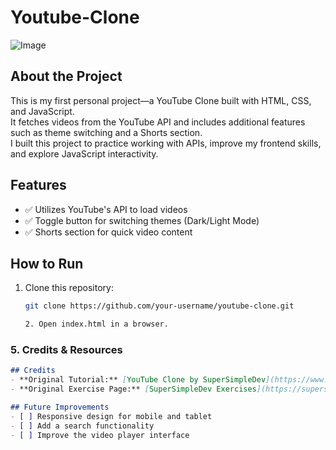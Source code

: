 # Youtube-Clone
![Image](https://github.com/user-attachments/assets/94f6f6a6-0dd4-4543-baec-749e4eab89ab)


## About the Project  
This is my first personal project—a YouTube Clone built with HTML, CSS, and JavaScript.  
It fetches videos from the YouTube API and includes additional features such as theme switching and a Shorts section.  
I built this project to practice working with APIs, improve my frontend skills, and explore JavaScript interactivity.

## Features  
- ✅ Utilizes YouTube's API to load videos  
- ✅ Toggle button for switching themes (Dark/Light Mode)  
- ✅ Shorts section for quick video content  




## How to Run  
1. Clone this repository:  
   ```sh
   git clone https://github.com/your-username/youtube-clone.git
   
   2. Open index.html in a browser.


### 5. **Credits & Resources**  
```md
## Credits  
- **Original Tutorial:** [YouTube Clone by SuperSimpleDev](https://www.youtube.com/watch?v=G3e-cpL7ofc)  
- **Original Exercise Page:** [SuperSimpleDev Exercises](https://supersimple.dev/exercises/youtube/)  

## Future Improvements  
- [ ] Responsive design for mobile and tablet  
- [ ] Add a search functionality  
- [ ] Improve the video player interface  
